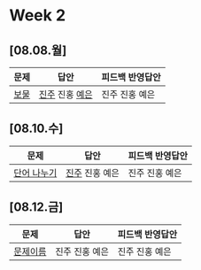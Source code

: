 # Week 2
## [08.08.월]

| 문제                                              | 답안                                          | 피드백 반영답안                       |
| ------------------------------------------------- | --------------------------------------------- | -------------------------------------- |
| [보물](https://www.acmicpc.net/problem/1026) | [진주](0808_kjj_1026.py) 진홍 [예은](0808_lye_1026.py) | 진주 진홍 예은 |

## [08.10.수]

| 문제                                              | 답안                                          | 피드백 반영답안                       |
| ------------------------------------------------- | --------------------------------------------- | -------------------------------------- |
| [단어 나누기](https://www.acmicpc.net/problem/1251) | [진주](0810_kjj_1251.py) 진홍 예은 | 진주 진홍 예은 |

## [08.12.금]

| 문제                                              | 답안                                          | 피드백 반영답안                       |
| ------------------------------------------------- | --------------------------------------------- | -------------------------------------- |
| [문제이름]() | 진주 진홍 예은 | 진주 진홍 예은 |

